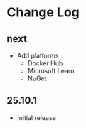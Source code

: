 # Change Log

## next
- Add platforms
  - Docker Hub
  - Microsoft Learn
  - NuGet

## 25.10.1
- Initial release